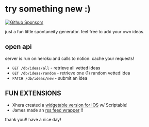 # try something new :)

[![Github Sponsors](https://img.shields.io/badge/sponsors-4-green.svg)](https://github.com/sponsors/telepathics)

just a fun little spontaneity generator. feel free to add your own ideas.

## open api
server is run on heroku and calls to notion. cache your requests!
* `GET /db/ideas/all` - retrieve all vetted ideas
* `GET /db/ideas/random` - retrieve one (1) random vetted idea
* `PATCH /db/ideas/new` - submit an idea

## FUN EXTENSIONS 
* Xhera created a [widgetable version for IOS](https://github.com/xheraa/trysomethingnewwidget) w/ Scriptable!
* James made an [rss feed wrapper](https://github.com/capjamesg/spontaneity-rss) !!

thank you!! have a nice day!
